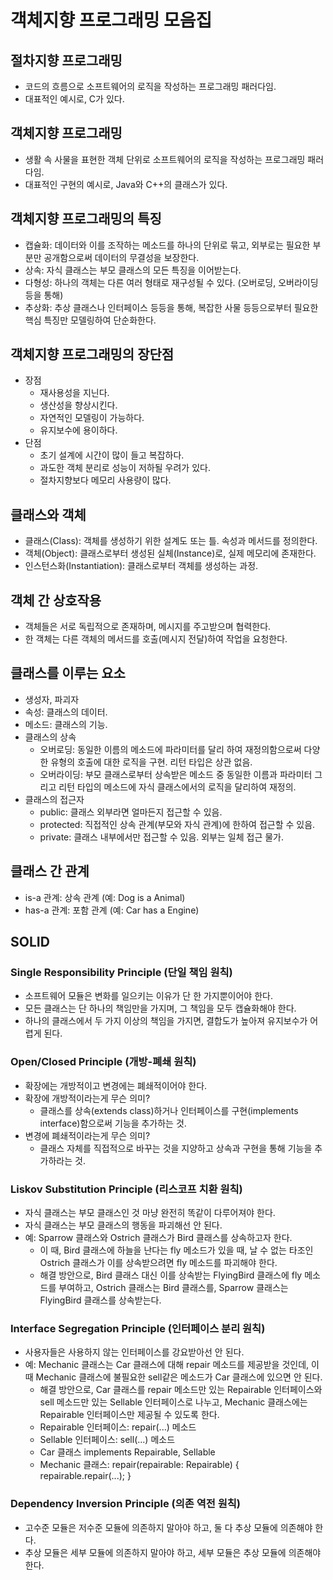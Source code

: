 # 객체지향 프로그래밍 모음집

## 절차지향 프로그래밍
- 코드의 흐름으로 소프트웨어의 로직을 작성하는 프로그래밍 패러다임.
- 대표적인 예시로, C가 있다.

## 객체지향 프로그래밍
- 생활 속 사물을 표현한 객체 단위로 소프트웨어의 로직을 작성하는 프로그래밍 패러다임.
- 대표적인 구현의 예시로, Java와 C++의 클래스가 있다.

## 객체지향 프로그래밍의 특징
- 캡슐화: 데이터와 이를 조작하는 메소드를 하나의 단위로 묶고, 외부로는 필요한 부분만 공개함으로써 데이터의 무결성을 보장한다.
- 상속: 자식 클래스는 부모 클래스의 모든 특징을 이어받는다.
- 다형성: 하나의 객체는 다른 여러 형태로 재구성될 수 있다. (오버로딩, 오버라이딩 등을 통해)
- 추상화: 추상 클래스나 인터페이스 등등을 통해, 복잡한 사물 등등으로부터 필요한 핵심 특징만 모델링하여 단순화한다.

## 객체지향 프로그래밍의 장단점
- 장점
  - 재사용성을 지닌다.
  - 생산성을 향상시킨다.
  - 자연적인 모델링이 가능하다.
  - 유지보수에 용이하다.
- 단점
  - 초기 설계에 시간이 많이 들고 복잡하다.
  - 과도한 객체 분리로 성능이 저하될 우려가 있다.
  - 절차지향보다 메모리 사용량이 많다.

## 클래스와 객체
- 클래스(Class): 객체를 생성하기 위한 설계도 또는 틀. 속성과 메서드를 정의한다.
- 객체(Object): 클래스로부터 생성된 실체(Instance)로, 실제 메모리에 존재한다.
- 인스턴스화(Instantiation): 클래스로부터 객체를 생성하는 과정.

## 객체 간 상호작용
- 객체들은 서로 독립적으로 존재하며, 메시지를 주고받으며 협력한다.
- 한 객체는 다른 객체의 메서드를 호출(메시지 전달)하여 작업을 요청한다.

## 클래스를 이루는 요소
- 생성자, 파괴자
- 속성: 클래스의 데이터.
- 메소드: 클래스의 기능.
- 클래스의 상속
  - 오버로딩: 동일한 이름의 메소드에 파라미터를 달리 하여 재정의함으로써 다양한 유형의 호출에 대한 로직을 구현. 리턴 타입은 상관 없음.
  - 오버라이딩: 부모 클래스로부터 상속받은 메소드 중 동일한 이름과 파라미터 그리고 리턴 타입의 메소드에 자식 클래스에서의 로직을 달리하여 재정의.
- 클래스의 접근자
  - public: 클래스 외부라면 얼마든지 접근할 수 있음.
  - protected: 직접적인 상속 관계(부모와 자식 관계)에 한하여 접근할 수 있음.
  - private: 클래스 내부에서만 접근할 수 있음. 외부는 일체 접근 물가.

## 클래스 간 관계
- is-a 관계: 상속 관계 (예: Dog is a Animal)
- has-a 관계: 포함 관계 (예: Car has a Engine)

## SOLID

### Single Responsibility Principle (단일 책임 원칙)
- 소프트웨어 모듈은 변화를 일으키는 이유가 단 한 가지뿐이어야 한다.
- 모든 클래스는 단 하나의 책임만을 가지며, 그 책임을 모두 캡슐화해야 한다.
- 하나의 클래스에서 두 가지 이상의 책임을 가지면, 결합도가 높아져 유지보수가 어렵게 된다.

### Open/Closed Principle (개방-폐쇄 원칙)
- 확장에는 개방적이고 변경에는 폐쇄적이어야 한다.
- 확장에 개방적이라는게 무슨 의미?
  - 클래스를 상속(extends class)하거나 인터페이스를 구현(implements interface)함으로써 기능을 추가하는 것.
- 변경에 폐쇄적이라는게 무슨 의미?
  - 클래스 자체를 직접적으로 바꾸는 것을 지양하고 상속과 구현을 통해 기능을 추가하라는 것.

### Liskov Substitution Principle (리스코프 치환 원칙)
- 자식 클래스는 부모 클래스인 것 마냥 완전히 똑같이 다루어져야 한다.
- 자식 클래스는 부모 클래스의 행동을 파괴해선 안 된다.
- 예: Sparrow 클래스와 Ostrich 클래스가 Bird 클래스를 상속하고자 한다.
  - 이 때, Bird 클래스에 하늘을 난다는 fly 메소드가 있을 때, 날 수 없는 타조인 Ostrich 클래스가 이를 상속받으려면 fly 메소드를 파괴해야 한다.
  - 해결 방안으로, Bird 클래스 대신 이를 상속받는 FlyingBird 클래스에 fly 메소드를 부여하고, Ostrich 클래스는 Bird 클래스를, Sparrow 클래스는 FlyingBird 클래스를 상속받는다.

### Interface Segregation Principle (인터페이스 분리 원칙)
- 사용자들은 사용하지 않는 인터페이스를 강요받아선 안 된다.
- 예: Mechanic 클래스는 Car 클래스에 대해 repair 메소드를 제공받을 것인데, 이 때 Mechanic 클래스에 불필요한 sell같은 메소드가 Car 클래스에 있으면 안 된다.
  - 해결 방안으로, Car 클래스를 repair 메소드만 있는 Repairable 인터페이스와 sell 메소드만 있는 Sellable 인터페이스로 나누고, Mechanic 클래스에는 Repairable 인터페이스만 제공될 수 있도록 한다.
  - Repairable 인터페이스: repair(...) 메소드
  - Sellable 인터페이스: sell(...) 메소드
  - Car 클래스 implements Repairable, Sellable
  - Mechanic 클래스: repair(repairable: Repairable) { repairable.repair(...); }

### Dependency Inversion Principle (의존 역전 원칙)
- 고수준 모듈은 저수준 모듈에 의존하지 말아야 하고, 둘 다 추상 모듈에 의존해야 한다.
- 추상 모듈은 세부 모듈에 의존하지 말아야 하고, 세부 모듈은 추상 모듈에 의존해야 한다.
